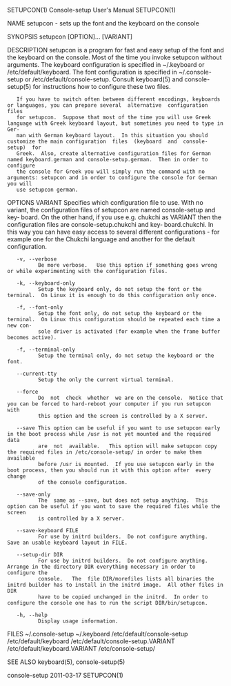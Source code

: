 SETUPCON(1)                                                 Console-setup User's Manual                                                SETUPCON(1)

NAME
       setupcon - sets up the font and the keyboard on the console

SYNOPSIS
       setupcon [OPTION]... [VARIANT]

DESCRIPTION
       setupcon  is  a  program for fast and easy setup of the font and the keyboard on the console.  Most of the time you invoke setupcon without
       arguments.  The keyboard configuration is specified in ~/.keyboard or  /etc/default/keyboard.   The  font  configuration  is  specified  in
       ~/.console-setup  or  /etc/default/console-setup.   Consult  keyboard(5)  and  console-setup(5) for instructions how to configure these two
       files.

       If you have to switch often between different encodings, keyboards or languages, you can prepare several  alternative  configuration  files
       for setupcon.  Suppose that most of the time you will use Greek language with Greek keyboard layout, but sometimes you need to type in Ger‐
       man with German keyboard layout.  In this situation you should customize the main configuration  files  (keyboard  and  console-setup)  for
       Greek.  Also, create alternative configuration files for German named keyboard.german and console-setup.german.  Then in order to configure
       the console for Greek you will simply run the command with no arguments: setupcon and in order to configure the console for German you will
       use setupcon german.

OPTIONS
       VARIANT
              Specifies  which  configuration  file to use.  With no variant, the configuration files of setupcon are named console-setup and key‐
              board.  On the other hand, if you use e.g.  chukchi as VARIANT then the  configuration  files  are  console-setup.chukchi  and  key‐
              board.chukchi.   In this way you can have easy access to several different configurations - for example one for the Chukchi language
              and another for the default configuration.

       -v, --verbose
              Be more verbose.   Use this option if something goes wrong or while experimenting with the configuration files.

       -k, --keyboard-only
              Setup the keyboard only, do not setup the font or the terminal.  On Linux it is enough to do this configuration only once.

       -f, --font-only
              Setup the font only, do not setup the keyboard or the terminal.  On Linux this configuration should be repeated each time a new con‐
              sole driver is activated (for example when the frame buffer becomes active).

       -f, --terminal-only
              Setup the terminal only, do not setup the keyboard or the font.

       --current-tty
              Setup the only the current virtual terminal.

       --force
              Do  not  check  whether  we are on the console.  Notice that you can be forced to hard-reboot your computer if you run setupcon with
              this option and the screen is controlled by a X server.

       --save This option can be useful if you want to use setupcon early in the boot process while /usr is not yet mounted and the required  data
              are  not  available.   This option will make setupcon copy the required files in /etc/console-setup/ in order to make them available
              before /usr is mounted.  If you use setupcon early in the boot process, then you should run it with this option after  every  change
              of the console configuration.

       --save-only
              The  same as --save, but does not setup anything.  This option can be useful if you want to save the required files while the screen
              is controlled by a X server.

       --save-keyboard FILE
              For use by initrd builders.  Do not configure anything.  Save an usable keyboard layout in FILE.

       --setup-dir DIR
              For use by initrd builders.  Do not configure anything.  Arrange in the directory DIR everything necessary in order to configure the
              console.   The  file DIR/morefiles lists all binaries the initrd builder has to install in the initrd image.  All other files in DIR
              have to be copied unchanged in the initrd.  In order to configure the console one has to run the script DIR/bin/setupcon.

       -h, --help
              Display usage information.

FILES
       ~/.console-setup
       ~/.keyboard
       /etc/default/console-setup
       /etc/default/keyboard
       /etc/default/console-setup.VARIANT
       /etc/default/keyboard.VARIANT
       /etc/console-setup/

SEE ALSO
       keyboard(5), console-setup(5)

console-setup                                                       2011-03-17                                                         SETUPCON(1)

